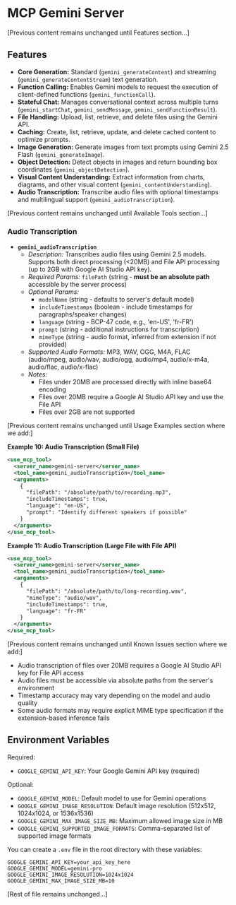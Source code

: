 # MCP Gemini Server

[Previous content remains unchanged until Features section...]

## Features

* **Core Generation:** Standard (`gemini_generateContent`) and streaming (`gemini_generateContentStream`) text generation.
* **Function Calling:** Enables Gemini models to request the execution of client-defined functions (`gemini_functionCall`).
* **Stateful Chat:** Manages conversational context across multiple turns (`gemini_startChat`, `gemini_sendMessage`, `gemini_sendFunctionResult`).
* **File Handling:** Upload, list, retrieve, and delete files using the Gemini API.
* **Caching:** Create, list, retrieve, update, and delete cached content to optimize prompts.
* **Image Generation:** Generate images from text prompts using Gemini 2.5 Flash (`gemini_generateImage`).
* **Object Detection:** Detect objects in images and return bounding box coordinates (`gemini_objectDetection`).
* **Visual Content Understanding:** Extract information from charts, diagrams, and other visual content (`gemini_contentUnderstanding`).
* **Audio Transcription:** Transcribe audio files with optional timestamps and multilingual support (`gemini_audioTranscription`).

[Previous content remains unchanged until Available Tools section...]

### Audio Transcription

* **`gemini_audioTranscription`**
  * *Description:* Transcribes audio files using Gemini 2.5 models. Supports both direct processing (<20MB) and File API processing (up to 2GB with Google AI Studio API key).
  * *Required Params:* `filePath` (string - **must be an absolute path** accessible by the server process)
  * *Optional Params:*
    * `modelName` (string - defaults to server's default model)
    * `includeTimestamps` (boolean - include timestamps for paragraphs/speaker changes)
    * `language` (string - BCP-47 code, e.g., 'en-US', 'fr-FR')
    * `prompt` (string - additional instructions for transcription)
    * `mimeType` (string - audio format, inferred from extension if not provided)
  * *Supported Audio Formats:* MP3, WAV, OGG, M4A, FLAC (audio/mpeg, audio/wav, audio/ogg, audio/mp4, audio/x-m4a, audio/flac, audio/x-flac)
  * *Notes:*
    * Files under 20MB are processed directly with inline base64 encoding
    * Files over 20MB require a Google AI Studio API key and use the File API
    * Files over 2GB are not supported

[Previous content remains unchanged until Usage Examples section where we add:]

**Example 10: Audio Transcription (Small File)**

```xml
<use_mcp_tool>
  <server_name>gemini-server</server_name>
  <tool_name>gemini_audioTranscription</tool_name>
  <arguments>
    {
      "filePath": "/absolute/path/to/recording.mp3",
      "includeTimestamps": true,
      "language": "en-US",
      "prompt": "Identify different speakers if possible"
    }
  </arguments>
</use_mcp_tool>
```

**Example 11: Audio Transcription (Large File with File API)**

```xml
<use_mcp_tool>
  <server_name>gemini-server</server_name>
  <tool_name>gemini_audioTranscription</tool_name>
  <arguments>
    {
      "filePath": "/absolute/path/to/long-recording.wav",
      "mimeType": "audio/wav",
      "includeTimestamps": true,
      "language": "fr-FR"
    }
  </arguments>
</use_mcp_tool>
```

[Previous content remains unchanged until Known Issues section where we add:]

* Audio transcription of files over 20MB requires a Google AI Studio API key for File API access
* Audio files must be accessible via absolute paths from the server's environment
* Timestamp accuracy may vary depending on the model and audio quality
* Some audio formats may require explicit MIME type specification if the extension-based inference fails

## Environment Variables

Required:
- `GOOGLE_GEMINI_API_KEY`: Your Google Gemini API key (required)

Optional:
- `GOOGLE_GEMINI_MODEL`: Default model to use for Gemini operations
- `GOOGLE_GEMINI_IMAGE_RESOLUTION`: Default image resolution (512x512, 1024x1024, or 1536x1536)
- `GOOGLE_GEMINI_MAX_IMAGE_SIZE_MB`: Maximum allowed image size in MB
- `GOOGLE_GEMINI_SUPPORTED_IMAGE_FORMATS`: Comma-separated list of supported image formats

You can create a `.env` file in the root directory with these variables:

```env
GOOGLE_GEMINI_API_KEY=your_api_key_here
GOOGLE_GEMINI_MODEL=gemini-pro
GOOGLE_GEMINI_IMAGE_RESOLUTION=1024x1024
GOOGLE_GEMINI_MAX_IMAGE_SIZE_MB=10
```

[Rest of file remains unchanged...]